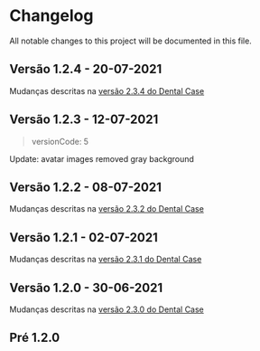 # Changelog
All notable changes to this project will be documented in this file.

## Versão 1.2.4 - 20-07-2021
Mudanças descritas na [versão 2.3.4 do Dental Case](https://github.com/GameCase-LAWS/dental-case-app/main/CHANGELOG.md#versao-2.3.4)

## Versão 1.2.3 - 12-07-2021
> versionCode: 5

Update: avatar images removed gray background

## Versão 1.2.2 - 08-07-2021

Mudanças descritas na [versão 2.3.2 do Dental Case](https://github.com/GameCase-LAWS/dental-case-app/main/CHANGELOG.md#versao-2.3.2)

## Versão 1.2.1 - 02-07-2021

Mudanças descritas na [versão 2.3.1 do Dental Case](https://github.com/GameCase-LAWS/dental-case-app/main/CHANGELOG.md#versao-2.3.1)

## Versão 1.2.0 - 30-06-2021

Mudanças descritas na [versão 2.3.0 do Dental Case](https://github.com/GameCase-LAWS/dental-case-app/main/CHANGELOG.md#versao-2.3.0)

## Pré 1.2.0
